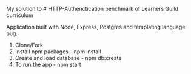 My solution to # HTTP-Authenctication benchmark of Learners Guild curriculum

Application built with Node, Express, Postgres and templating language pug.


1. Clone/Fork  
2. Install npm packages - npm install  
3. Create and load database - npm db:create  
4. To run the app - npm start   